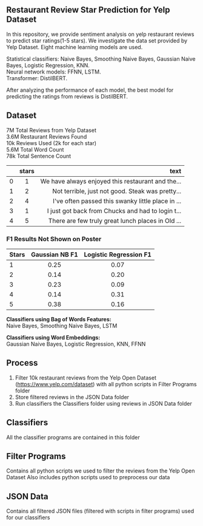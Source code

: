 ## Restaurant Review Star Prediction for Yelp Dataset 
In this repository, we provide sentiment analysis on yelp restaurant reviews to predict star ratings(1-5 stars). We investigate the data set provided by Yelp Dataset. Eight machine learning models are used. 

Statistical classifiers: Naive Bayes, Smoothing Naive Bayes, Gaussian Naive Bayes, Logistic Regression, KNN.\
Neural network models: FFNN, LSTM.\
Transformer: DistilBERT. 

After analyzing the performance of each model, the best model for predicting the ratings from reviews is DistilBERT.  

## Dataset
7M Total Reviews from Yelp Dataset \
3.6M Restaurant Reviews Found\
10k Reviews Used (2k for each star)\
5.6M Total Word Count  \
78k Total Sentence Count


|   | stars  | text |
| :------------ |:---------------:| -----:|
| 0  | 1| We have always enjoyed this restaurant and the... |
| 1  | 2      | Not terrible, just not good. Steak was pretty...|
| 2 |  4  |   I've often passed this swanky little place in ... |
| 3 | 1|   I just got back from Chucks and had to login t... |
| 4 | 5 |   There are few truly great lunch places in Old ... |

### F1 Results Not Shown on Poster

| Stars | Gaussian NB F1 | Logistic Regression F1 |
| :------------ |:---------------:| :-----:|
| 1 | 0.25 | 0.07 
| 2 | 0.14 | 0.20
| 3 | 0.23 | 0.09
| 4 | 0.14 | 0.31
| 5 | 0.38 | 0.16

**Classifiers using Bag of Words Features:**\
Naive Bayes, Smoothing Naive Bayes, LSTM

**Classifiers using Word Embeddings:**\
Gaussian Naive Bayes, Logistic Regression, KNN, FFNN


## Process
1. Filter 10k restaurant reviews from the Yelp Open Dataset (https://www.yelp.com/dataset) with all python scripts in Filter Programs folder
2. Store filtered reviews in the JSON Data folder
3. Run classifiers the Classifiers folder using reviews in JSON Data folder

## Classifiers
All the classifier programs are contained in this folder

## Filter Programs
Contains all python scripts we used to filter the reviews from the Yelp Open Dataset 
Also includes python scripts used to preprocess our data 

## JSON Data
Contains all filtered JSON files (filtered with scripts in filter programs) used for our classifiers

